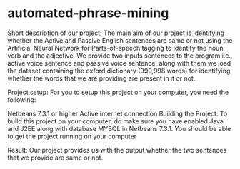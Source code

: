 # automated-phrase-mining
Short description of our project:
The main aim of our project is identifying whether the Active and Passive English sentences are same or not using the Artificial Neural Network for Parts-of-speech tagging to identify the noun, verb and the adjective. We provide two inputs sentences to the program i.e., active voice sentence and passive voice sentence, along with them we load the dataset containing the oxford dictionary (999,998 words) for identifying whether the words that we are providing are present in it or not.

Project setup:
For you to setup this project on your computer, you need the following:

Netbeans 7.3.1 or higher
Active internet connection
Building the Project:
To build this project on your computer, do make sure you have enabled Java and J2EE along with database MYSQL in Netbeans 7.3.1. You should be able to get the project running on your computer

Result:
Our project provides us with the output whether the two sentences that we provide are same or not.
